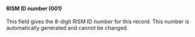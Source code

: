 #### RISM ID number (001)

This field gives the 8-digit RISM ID number for this record. This number is automatically generated and cannot be changed.